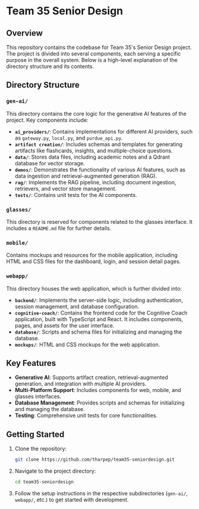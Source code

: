 # Team 35 Senior Design

## Overview
This repository contains the codebase for Team 35's Senior Design project. The project is divided into several components, each serving a specific purpose in the overall system. Below is a high-level explanation of the directory structure and its contents.

## Directory Structure

### `gen-ai/`
This directory contains the core logic for the generative AI features of the project. Key components include:
- **`ai_providers/`**: Contains implementations for different AI providers, such as `gateway.py`, `local.py`, and `purdue_api.py`.
- **`artifact creation/`**: Includes schemas and templates for generating artifacts like flashcards, insights, and multiple-choice questions.
- **`data/`**: Stores data files, including academic notes and a Qdrant database for vector storage.
- **`demos/`**: Demonstrates the functionality of various AI features, such as data ingestion and retrieval-augmented generation (RAG).
- **`rag/`**: Implements the RAG pipeline, including document ingestion, retrievers, and vector store management.
- **`tests/`**: Contains unit tests for the AI components.

### `glasses/`
This directory is reserved for components related to the glasses interface. It includes a `README.md` file for further details.

### `mobile/`
Contains mockups and resources for the mobile application, including HTML and CSS files for the dashboard, login, and session detail pages.

### `webapp/`
This directory houses the web application, which is further divided into:
- **`backend/`**: Implements the server-side logic, including authentication, session management, and database configuration.
- **`cognitive-coach/`**: Contains the frontend code for the Cognitive Coach application, built with TypeScript and React. It includes components, pages, and assets for the user interface.
- **`database/`**: Scripts and schema files for initializing and managing the database.
- **`mockups/`**: HTML and CSS mockups for the web application.

## Key Features
- **Generative AI**: Supports artifact creation, retrieval-augmented generation, and integration with multiple AI providers.
- **Multi-Platform Support**: Includes components for web, mobile, and glasses interfaces.
- **Database Management**: Provides scripts and schemas for initializing and managing the database.
- **Testing**: Comprehensive unit tests for core functionalities.

## Getting Started
1. Clone the repository:
   ```bash
   git clone https://github.com/tharpep/team35-seniordesign.git
   ```
2. Navigate to the project directory:
   ```bash
   cd team35-seniordesign
   ```
3. Follow the setup instructions in the respective subdirectories (`gen-ai/`, `webapp/`, etc.) to get started with development.